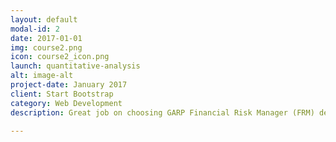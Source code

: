```yaml
---
layout: default
modal-id: 2
date: 2017-01-01
img: course2.png
icon: course2_icon.png
launch: quantitative-analysis
alt: image-alt
project-date: January 2017
client: Start Bootstrap
category: Web Development
description: Great job on choosing GARP Financial Risk Manager (FRM) designation as you advance your career. In FRM Level I, we will be learning Foundations of Risk Management, Quantitative Analysis, Financial Markets and Products, and Valuation and Risk Models. Excited? Let's get started!

---
```

